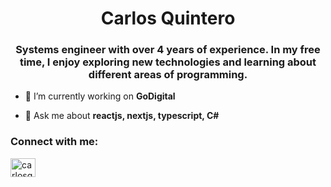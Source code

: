 <h1 align="center">Carlos Quintero</h1>
<h3 align="center">Systems engineer with over 4 years of experience. In my free time, I enjoy exploring new technologies and learning about different areas of programming.</h3>

- 🔭 I’m currently working on **GoDigital**

- 💬 Ask me about **reactjs, nextjs, typescript, C#**

<h3 align="left">Connect with me:</h3>
<p align="left">
<a href="https://twitter.com/carlosqdev" target="blank"><img align="center" src="https://raw.githubusercontent.com/rahuldkjain/github-profile-readme-generator/master/src/images/icons/Social/twitter.svg" alt="carlosqdev" height="30" width="40" /></a>
</p>
